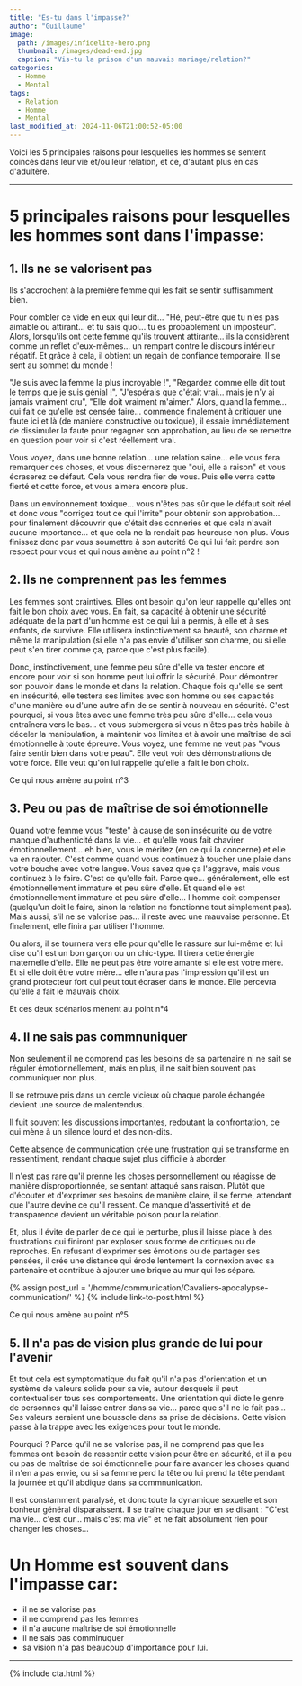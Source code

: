 ```yaml
---
title: "Es-tu dans l'impasse?"
author: "Guillaume"
image: 
  path: /images/infidelite-hero.png
  thumbnail: /images/dead-end.jpg
  caption: "Vis-tu la prison d'un mauvais mariage/relation?"
categories:
  - Homme
  - Mental
tags:
  - Relation
  - Homme
  - Mental
last_modified_at: 2024-11-06T21:00:52-05:00
---
```


Voici les 5 principales raisons pour lesquelles les hommes se sentent coincés dans leur vie et/ou leur relation, et ce, d'autant plus en cas d'adultère.

****************************************
# 5 principales raisons pour lesquelles les hommes sont dans l'impasse:

## 1. Ils ne se valorisent pas

Ils s'accrochent à la première femme qui les fait se sentir suffisamment bien.

Pour combler ce vide en eux qui leur dit... "Hé, peut-être que tu n'es pas aimable ou attirant... et tu sais quoi... tu es probablement un imposteur".
Alors, lorsqu'ils ont cette femme qu'ils trouvent attirante... ils la considèrent comme un reflet d'eux-mêmes... un rempart contre le discours intérieur négatif. Et grâce à cela, il obtient un regain de confiance temporaire. Il se sent au sommet du monde !

"Je suis avec la femme la plus incroyable !", "Regardez comme elle dit tout le temps que je suis génial !", "J'espérais que c'était vrai... mais je n'y ai jamais vraiment cru", "Elle doit vraiment m'aimer."
Alors, quand la femme... qui fait ce qu'elle est censée faire... commence finalement à critiquer une faute ici et là (de manière constructive ou toxique), il essaie immédiatement de dissimuler la faute pour regagner son approbation, au lieu de se remettre en question pour voir si c'est réellement vrai.

Vous voyez, dans une bonne relation... une relation saine... elle vous fera remarquer ces choses, et vous discernerez que "oui, elle a raison" et vous écraserez ce défaut. Cela vous rendra fier de vous. Puis elle verra cette fierté et cette force, et vous aimera encore plus.

Dans un environnement toxique... vous n'êtes pas sûr que le défaut soit réel et donc vous "corrigez tout ce qui l'irrite" pour obtenir son approbation... pour finalement découvrir que c'était des conneries et que cela n'avait aucune importance... et que cela ne la rendait pas heureuse non plus. Vous finissez donc par vous soumettre à son autorité
Ce qui lui fait perdre son respect pour vous et qui nous amène au point n°2 !

## 2. Ils ne comprennent pas les femmes

Les femmes sont craintives. Elles ont besoin qu'on leur rappelle qu'elles ont fait le bon choix avec vous. En fait, sa capacité à obtenir une sécurité adéquate de la part d'un homme est ce qui lui a permis, à elle et à ses enfants, de survivre. Elle utilisera instinctivement sa beauté, son charme et même la manipulation (si elle n'a pas envie d'utiliser son charme, ou si elle peut s'en tirer comme ça, parce que c'est plus facile).

Donc, instinctivement, une femme peu sûre d'elle va tester encore et encore pour voir si son homme peut lui offrir la sécurité. Pour démontrer son pouvoir dans le monde et dans la relation.
Chaque fois qu'elle se sent en insécurité, elle testera ses limites avec son homme ou ses capacités d'une manière ou d'une autre afin de se sentir à nouveau en sécurité. C'est pourquoi, si vous êtes avec une femme très peu sûre d'elle... cela vous entraînera vers le bas... et vous submergera si vous n'êtes pas très habile à déceler la manipulation, à maintenir vos limites et à avoir une maîtrise de soi émotionnelle à toute épreuve.
Vous voyez, une femme ne veut pas "vous faire sentir bien dans votre peau". Elle veut voir des démonstrations de votre force. Elle veut qu'on lui rappelle qu'elle a fait le bon choix.

Ce qui nous amène au point n°3

## 3. Peu ou pas de maîtrise de soi émotionnelle

Quand votre femme vous "teste" à cause de son insécurité ou de votre manque d'authenticité dans la vie... et qu'elle vous fait chavirer émotionnellement... eh bien, vous le méritez (en ce qui la concerne) et elle va en rajouter. C'est comme quand vous continuez à toucher une plaie dans votre bouche avec votre langue. Vous savez que ça l'aggrave, mais vous continuez à le faire. C'est ce qu'elle fait. Parce que... généralement, elle est émotionnellement immature et peu sûre d'elle.
Et quand elle est émotionnellement immature et peu sûre d'elle... l'homme doit compenser (quelqu'un doit le faire, sinon la relation ne fonctionne tout simplement pas). Mais aussi, s'il ne se valorise pas... il reste avec une mauvaise personne. Et finalement, elle finira par utiliser l'homme.

Ou alors, il se tournera vers elle pour qu'elle le rassure sur lui-même et lui dise qu'il est un bon garçon ou un chic-type. Il tirera cette énergie maternelle d'elle. Elle ne peut pas être votre amante si elle est votre mère. Et si elle doit être votre mère... elle n'aura pas l'impression qu'il est un grand protecteur fort qui peut tout écraser dans le monde. Elle percevra qu'elle a fait le mauvais choix.

Et ces deux scénarios mènent au point n°4

## 4. Il ne sais pas commnuniquer
Non seulement il ne comprend pas les besoins de sa partenaire ni ne sait se réguler émotionnellement, mais en plus, il ne sait bien souvent pas communiquer non plus.

Il se retrouve pris dans un cercle vicieux où chaque parole échangée devient une source de malentendus.

Il fuit souvent les discussions importantes, redoutant la confrontation, ce qui mène à un silence lourd et des non-dits.

Cette absence de communication crée une frustration qui se transforme en ressentiment, rendant chaque sujet plus difficile à aborder.

Il n'est pas rare qu'il prenne les choses personnellement ou réagisse de manière disproportionnée, se sentant attaqué sans raison. Plutôt que d'écouter et d'exprimer ses besoins de manière claire, il se ferme, attendant que l'autre devine ce qu'il ressent. Ce manque d'assertivité et de transparence devient un véritable poison pour la relation.

Et, plus il évite de parler de ce qui le perturbe, plus il laisse place à des frustrations qui finiront par exploser sous forme de critiques ou de reproches. En refusant d'exprimer ses émotions ou de partager ses pensées, il crée une distance qui érode lentement la connexion avec sa partenaire et contribue à ajouter une brique au mur qui les sépare.

{% assign post_url = '/homme/communication/Cavaliers-apocalypse-communication/' %}
{% include link-to-post.html %}

Ce qui nous amène au point n°5

## 5. Il n'a pas de vision plus grande de lui pour l'avenir

Et tout cela est symptomatique du fait qu'il n'a pas d'orientation et un système de valeurs solide pour sa vie, autour desquels il peut contextualiser tous ses comportements. Une orientation qui dicte le genre de personnes qu'il laisse entrer dans sa vie... parce que s'il ne le fait pas... Ses valeurs seraient une boussole dans sa prise de décisions.
Cette vision passe à la trappe avec les exigences pour tout le monde.

Pourquoi ? Parce qu'il ne se valorise pas, il ne comprend pas que les femmes ont besoin de ressentir cette vision pour être en sécurité, et il a peu ou pas de maîtrise de soi émotionnelle pour faire avancer les choses quand il n'en a pas envie, ou si sa femme perd la tête ou lui prend la tête pendant la journée et qu'il abdique dans sa commnunication.

Il est constamment paralysé, et donc toute la dynamique sexuelle et son bonheur général disparaissent. Il se traîne chaque jour en se disant : "C'est ma vie... c'est dur... mais c'est ma vie" et ne fait absolument rien pour changer les choses...



# Un Homme est souvent dans l'impasse car:
* il ne se valorise pas
* il ne comprend pas les femmes
* il n'a aucune maîtrise de soi émotionnelle
* il ne sais pas comminuquer 
* sa vision n'a pas beaucoup d'importance pour lui. 

*******************************
{% include cta.html %}